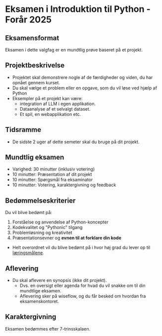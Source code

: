 # Eksamen i Introduktion til Python - Forår 2025

## Eksamensformat
Eksamen i dette valgfag er en mundtlig prøve baseret på et projekt.

## Projektbeskrivelse
- Projektet skal demonstrere nogle af de færdigheder og viden, du har opnået gennem kurset.
- Du skal vælge et problem eller en opgave, som du vil løse ved hjælp af Python
- Eksempler på et projekt kan være:
    * integration af LLM i egen applikation.
    * Dataanalyse af et selvalgt dataset.
    * Et spil, en webapplikation etc. 

## Tidsramme
- De sidste 2 uger af dette semeter skal du bruge på dit projekt.

## Mundtlig eksamen
- Varighed: 30 minutter (inklusiv votering)
- 10 minutter: Præsentation af dit projekt
- 10 minutter: Spørgsmål fra eksaminator 
- 10 minutter: Votering, karaktergivning og feedback

## Bedømmelseskriterier
Du vil blive bedømt på:
1. Forståelse og anvendelse af Python-koncepter
2. Kodekvalitet og "Pythonic" tilgang
3. Problemløsning og kreativitet
4. Præsentationsevner og **evnen til at forklare din kode**

* Helt overordnet vil du blive bedømt på i hvor høj grad du lever op til [læringsmålene](about_this_elective.md).

## Aflevering
- Du skal aflevere en synopsis (ikke dit projekt). 
    - Dvs. en oversigt eller agenda for hvad du vil snakke om til din mundtlige eksamen. 
    - Aflevering sker på wiseflow, og du får besked om hvordan fra eksamenskontoret.

## Karaktergivning
Eksamen bedømmes efter 7-trinsskalaen.
